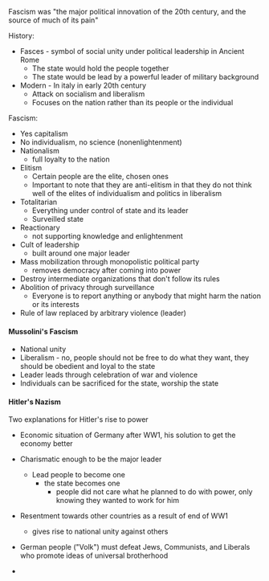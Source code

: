Fascism was "the major political innovation of the 20th century, and the source of much of its pain"

History:
- Fasces - symbol of social unity under political leadership in Ancient Rome
	- The state would hold the people together
	- The state would be lead by a powerful leader of military background
- Modern - In italy in early 20th century
	- Attack on socialism and liberalism
	- Focuses on the nation rather than its people or the individual

Fascism:
- Yes capitalism
- No individualism, no science (nonenlightenment)
- Nationalism
	- full loyalty to the nation
- Elitism
	- Certain people are the elite, chosen ones
	- Important to note that they are anti-elitism in that they do not think well of the elites of individualism and politics in liberalism
- Totalitarian
	- Everything under control of state and its leader
	- Surveilled state
- Reactionary
	- not supporting knowledge and enlightenment
- Cult of leadership
	- built around one major leader
- Mass mobilization through monopolistic political party
	- removes democracy after coming into power
- Destroy intermediate organizations that don't follow its rules
- Abolition of privacy through surveillance
	- Everyone is to report anything or anybody that might harm the nation or its interests
- Rule of law replaced by arbitrary violence (leader)

#### Mussolini's Fascism
- National unity
- Liberalism - no, people should not be free to do what they want, they should be obedient and loyal to the state
- Leader leads through celebration of war and violence
- Individuals can be sacrificed for the state, worship the state

#### Hitler's Nazism
Two explanations for Hitler's rise to power
- Economic situation of Germany after WW1, his solution to get the economy better
- Charismatic enough to be the major leader
	- Lead people to become one
		- the state becomes one
			- people did not care what he planned to do with power, only knowing they wanted to work for him

- Resentment towards other countries as a result of end of WW1
	- gives rise to national unity against others
- German people ("Volk") must defeat Jews, Communists, and Liberals who promote ideas of universal brotherhood
- 